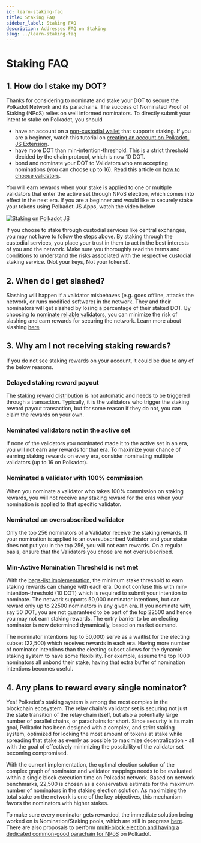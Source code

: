 ```yaml
---
id: learn-staking-faq
title: Staking FAQ
sidebar_label: Staking FAQ
description: Addresses FAQ on Staking
slug: ../learn-staking-faq
---
```



# Staking FAQ

## 1. How do I stake my DOT?

Thanks for considering to nominate and stake your DOT to secure the Polkadot Network and its parachains. The success of Nominated Proof of Staking (NPoS) relies on well informed nominators. To directly submit your intent to stake on Polkadot, you should

-  have an account on a [non-custodial wallet](../build/build-wallets.md) that supports staking. If you are a beginner, watch this tutorial on [creating an account on Polkadot-JS Extension](https://youtu.be/sy7lvAqyzkY).
-  have more DOT than min-intention-threshold. This is a strict threshold decided by the chain protocol, which is now 10 DOT.
-  bond and nominate your DOT to Validators who are accepting nominations (you can choose up to 16). Read this article on [how to choose validators](https://support.polkadot.network/support/solutions/articles/65000150130).

You will earn rewards when your stake is applied to one or multiple validators that enter the active set through NPoS election, which comes into effect in the next era. If you are a beginner and would like to securely stake your tokens using Polkadot-JS Apps, watch the video below

[![Staking on Polkadot JS](https://img.youtube.com/vi/FCXC0CDhyS4/0.jpg)](https://youtu.be/FCXC0CDhyS4)

If you choose to stake through custodial services like central exchanges, you may not have to follow the steps above. By staking through the custodial services, you place your trust in them to act in the best interests of you and the network. Make sure you thoroughly read the terms and conditions to understand the risks associated with the respective custodial staking service. (Not your keys, Not your tokens!).

## 2. When do I get slashed?

Slashing will happen if a validator misbehaves (e.g. goes offline, attacks the network, or runs modified software) in the network. They and their nominators will get slashed by losing a percentage of their staked DOT. By choosing to [nominate reliable validators](https://support.polkadot.network/support/solutions/articles/65000169507-the-role-responsibilities-of-a-polkadot-nominator), you can minimize the risk of slashing and earn rewards for securing the network. Learn more about slashing [here](learn-staking.md#slashing)

## 3. Why am I not receiving staking rewards?

If you do not see staking rewards on your account, it could be due to any of the below reasons.

### Delayed staking reward payout

The [staking reward distribution](learn-simple-payouts) is not automatic and needs to be triggered through a transaction. Typically, it is the validators who trigger the staking reward payout transaction, but for some reason if they do not, you can claim the rewards on your own. 

### Nominated validators not in the active set

If none of the validators you nominated made it to the active set in an era, you will not earn any rewards for that era. To maximize your chance of earning staking rewards on every era, consider nominating multiple validators (up to 16 on Polkadot).

### Nominated a validator with 100% commission

When you nominate a validator who takes 100% commission on staking rewards, you will not receive any staking reward for the eras when your nomination is applied to that specific validator.

### Nominated an oversubscribed validator

Only the top 256 nominators of a Validator receive the staking rewards. If your nomination is applied to an oversubscribed Validator and your stake does not put you in the top 256, you will not earn rewards. On a regular basis, ensure that the Validators you chose are not oversubscribed.

### Min-Active Nomination Threshold is not met

With the [bags-list implementation](https://github.com/paritytech/substrate/pull/9507), the minimum stake threshold to earn staking rewards can change with each era. Do not confuse this with min-intention-threshold (10 DOT) which is required to submit your intention to nominate. The network supports 50,000 nominator intentions, but can reward only up to 22500 nominators in any given era. If you nominate with, say 50 DOT, you are not guaranteed to be part of the top 22500 and hence you may not earn staking rewards. The entry barrier to be an electing nominator is now determined dynamically, based on market demand.

The nominator intentions (up to 50,000) serve as a waitlist for the electing subset (22,500) which receives rewards in each era. Having more number of nominator intentions than the electing subset allows for the dynamic staking system to have some flexibility. For example, assume the top 1000 nominators all unbond their stake, having that extra buffer of nomination intentions becomes useful.


## 4. Any plans to reward every single nominator?

Yes! Polkadot's staking system is among the most complex in the blockchain ecosystem. The relay chain's validator set is securing not just the state transition of the relay chain itself, but also a potentially large number of parallel chains, or parachains for short. Since security is its main goal, Polkadot has been designed with a complex, and strict staking system, optimized for locking the most amount of tokens at stake while spreading that stake as evenly as possible to maximize decentralization - all with the goal of effectively minimizing the possibility of the validator set becoming compromised. 

With the current implementation, the optimal election solution of the complex graph of nominator and validator mappings needs to be evaluated within a single block execution time on Polkadot network. Based on network benchmarks, 22,500 is chosen as a conservative estimate for the maximum number of nominators in the staking election solution. As maximizing the total stake on the network is one of the key objectives, this mechanism favors the nominators with higher stakes. 

To make sure every nominator gets rewarded, the immediate solution being worked on is Nomination/Staking pools, which are still in progress [here](https://github.com/paritytech/substrate/pull/10694). There are also proposals to perform [multi-block election and having a dedicated common-good parachain for NPoS](https://github.com/paritytech/substrate/issues/9511) on Polkadot. 






